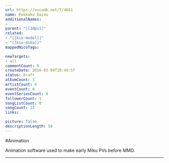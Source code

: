 ```yaml
---
url: https://vocadb.net/T/4681
name: Rokkaku Daiou
additionalNames: 
- 
parent: "[[3dpv]]"
related:
- "[[kio-model]]"
- "[[kio-miku]]"
mappedNicoTags:

newTargets:
- all
commentCount: 0
createDate: 2016-03-04T20:49:57
status: Draft
albumCount: 3
artistCount: 4
eventCount: 0
eventSeriesCount: 0
followerCount: 1
songListCount: 0
songCount: 13
links: 

picture: false
descriptionLength: 58
---
```


#Animation

Animation software used to make early Miku PVs before MMD.

---

